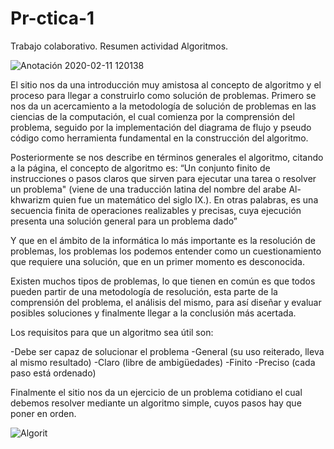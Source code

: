 # Pr-ctica-1
Trabajo colaborativo.
Resumen actividad Algoritmos.

![Anotación 2020-02-11 120138](https://user-images.githubusercontent.com/60678400/74264546-6f22ab00-4cc6-11ea-97ea-22e4da1265e4.png)

El sitio nos da una introducción muy amistosa al concepto de algoritmo y el proceso para llegar a construirlo como solución de problemas. Primero se nos da un acercamiento a la metodología de solución de problemas en las ciencias de la computación, el cual comienza por la comprensión del problema, seguido por la implementación del diagrama de flujo y pseudo código como herramienta fundamental en la construcción del algoritmo.

Posteriormente se nos describe en términos generales el algoritmo, citando a la página, el concepto de algoritmo es: “Un conjunto finito de instrucciones o pasos claros que sirven para ejecutar una tarea o resolver un problema" (viene de una traducción latina del nombre del arabe Al-khwarizm quien fue un matemático del siglo IX.). En otras palabras, es una secuencia finita de operaciones realizables y precisas, cuya ejecución presenta una solución general para un problema dado”

Y que en el ámbito de la informática lo más importante es la resolución de problemas, los problemas los podemos entender como un cuestionamiento que requiere una solución, que en un primer momento es desconocida.  

Existen muchos tipos de problemas, lo que tienen en común es que todos  pueden partir de una metodología de resolución, esta parte de la comprensión del problema, el análisis del mismo, para así diseñar y evaluar posibles soluciones y finalmente llegar a la conclusión más acertada.

Los requisitos para que un algoritmo sea útil son: 

-Debe ser capaz de solucionar el problema
-General (su uso reiterado, lleva al mismo resultado)
-Claro (libre de ambigüedades)
-Finito
-Preciso (cada paso está ordenado)

Finalmente el sitio nos da un ejercicio de un problema cotidiano el cual debemos resolver mediante un algoritmo simple, cuyos pasos hay que poner en orden.

![Algorit](https://user-images.githubusercontent.com/60678400/74265004-523aa780-4cc7-11ea-94b7-5b9d4e834004.png)




